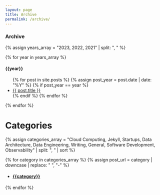 ```yaml
---
layout: page
title: Archive
permalink: /archive/
---
```


### Archive ###

{% assign years_array = "2023, 2022, 2021" | split: ", " %}

{% for year in years_array %}
  <h4>{{year}}</h4>
  <ul>
  {% for post in site.posts %}
  {% assign post_year = post.date | date: "%Y" %}
    {% if post_year == year %}
      <li><a href="{{ post.url }}">{{ post.title }}</a></li>
    {% endif %}
  {% endfor %}
  </ul>
{% endfor %}

<h1>Categories</h1>

{% assign categories_array = "Cloud Computing, Jekyll, Startups, Data Architecture, Data Engineering, Writing, General, Software Development, Observability" | split: ", " | sort %}

{% for category in categories_array %}
  {% assign post_url = category | downcase | replace: " ", "-" %}
  <ul><li><h4><a href="/categories/{{post_url}}">{{category}}</a></h4></li></ul>
{% endfor %}